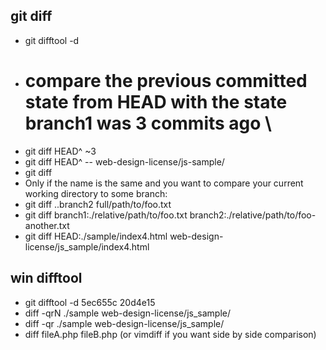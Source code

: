 

## git diff
- git difftool -d <commit1> <commit2>
- # compare the previous committed state from HEAD with the state branch1 was 3 commits ago \
- git diff HEAD^ <branch1>~3 <filepath>
- git diff HEAD^ --  web-design-license/js-sample/
- git diff <branch1> <branch2> <filepath>
- Only if the name is the same and you want to compare your current working directory to some branch:
- git diff ..branch2 full/path/to/foo.txt
- git diff branch1:./relative/path/to/foo.txt branch2:./relative/path/to/foo-another.txt
- git diff HEAD:./sample/index4.html web-design-license/js_sample/index4.html

## win difftool
- git difftool -d 5ec655c 20d4e15
- diff -qrN ./sample web-design-license/js_sample/
- diff -qr ./sample web-design-license/js_sample/
- diff fileA.php fileB.php (or vimdiff if you want side by side comparison)